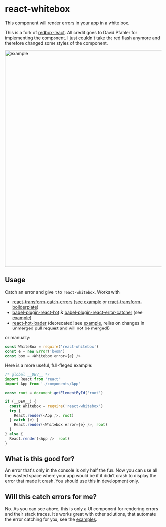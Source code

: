 # react-whitebox

This component will render errors in your app in a white box.

This is a fork of [redbox-react](https://github.com/KeywordBrain/redbox-react). All credit goes to David Pfahler for implementing the component. I just couldn't take the red flash anymore and therefore changed some styles of the component.

<img src="http://i.imgur.com/MOCC8TB.png" alt="example" width="700" />

## Usage
Catch an error and give it to `react-whitebox`. Works with
* [react-transform-catch-errors](https://github.com/gaearon/react-transform-catch-errors) ([see example](https://github.com/amannn/react-whitebox/tree/master/examples/react-transform-catch-errors) or [react-transform-boilderplate](https://github.com/gaearon/react-transform-boilerplate/))
* [babel-plugin-react-hot](https://github.com/loggur/babel-plugin-react-hot) & [babel-plugin-react-error-catcher](https://github.com/loggur/babel-plugin-react-error-catcher) (see [example](https://github.com/amannn/react-whitebox/tree/master/examples/babel-plugin-react-hot))
* [react-hot-loader](https://github.com/gaearon/react-hot-loader) (deprecated! see [example](https://github.com/amannn/react-whitebox/tree/master/examples/react-hot-loader-example), relies on changes in unmerged [pull request](https://github.com/gaearon/react-hot-loader/pull/167) and will not be merged!)

or manually:

```javascript
const WhiteBox = require('react-whitebox')
const e = new Error('boom')
const box = <Whitebox error={e} />
```

Here is a more useful, full-fleged example:

```javascript
/* global __DEV__ */
import React from 'react'
import App from './components/App'

const root = document.getElementById('root')

if (__DEV__) {
  const Whitebox = require('react-whitebox')
  try {
    React.render(<App />, root)
  } catch (e) {
    React.render(<Whitebox error={e} />, root)
  }
} else {
  React.render(<App />, root)
}
```

## What is this good for?
An error that's only in the console is only half the fun. Now you can use all the wasted space where your app would be if it didn’t crash to display the error that made it crash. You should use this in development only.

## Will this catch errors for me?
No. As you can see above, this is only a UI component for rendering errors and their stack traces. It's works great with other solutions, that automate the error catching for you, see the [examples](https://github.com/amannn/react-whitebox/tree/master/examples).
